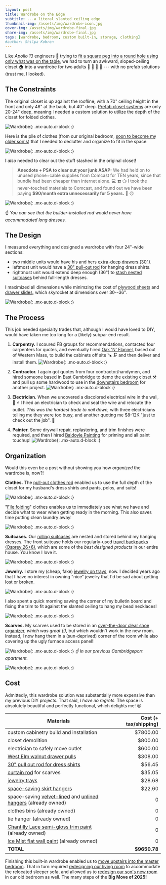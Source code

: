 ```yaml
---
layout: post
title: Wardrobe on the Edge
subtitle: ...a literal slanted ceiling edge
thumbnail-img: /assets/img/wardrobe-icon.jpg
cover-img: /assets/img/wardrobe-final.jpg
share-img: /assets/img/wardrobe-final.jpg
tags: [wardrobe, bedroom, custom built-in, storage, clothing]
#author: Shilpa Kobren
---
```


Like *Apollo 13* engineers :rocket: trying to [fit a square peg into a round hole using 
only what was on the table](https://youtu.be/ry55--J4_VQ?t=46), we had to turn an awkward, 
sloped-ceiling closet :house: into a wardrobe for 
two adults :necktie: :mans_shoe: :womans_hat: :dress: --- with no prefab solutions
(trust me, I looked).

## The Constraints

The original closet is up against the roofline, with a 70" ceiling height in the front and only 48" at the back, but 40" deep.
[Prefab closet systems](https://www.ikea.com/us/en/cat/pax-system-19086/) are only 20-24" deep, meaning I needed a custom solution to utilize the depth of the closet for folded clothes.

![Wardrobe](../assets/img/upstairs-closet-demo.jpg){: .mx-auto.d-block :}

Here is the pile of clothes (from our original bedroom, [soon to become my older son's](../2025-05-12-kid-bedroom)) 
that I needed to declutter and organize to fit in the space: 

![Wardrobe](../assets/img/wardrobe-before.jpg){: .mx-auto.d-block :}

I *also* needed to clear out the stuff stashed in the original closet! 

> **Anecdote + PSA to clear out your junk ASAP:** We had held on to unused phone+cable supplies from Comcast for 
> TEN years, since that bundle had been cheaper than internet alone. :computer: :phone: :tv: I took the never-touched materials to Comcast, and found out we 
have been paying **$90/month extra unnecessarily for 5 years.** :woozy_face: :angry:

![Wardrobe](../assets/img/upstairs-closet-demo2.jpg){: .mx-auto.d-block :}

:point_up: *You can see that the builder-installed rod would never have accommodated long dresses.*

## The Design

I measured everything and designed a wardrobe with four 24"-wide sections:
- two middle units would have his and hers [extra-deep drawers (30")](#clothes).
- leftmost unit would have a [30" pull-out rod](https://www.amazon.com/dp/B09BQ953P5) for hanging dress shirts.
- rightmost unit would extend deep enough (36") to [stash nested suitcases](#suitcases) behind full-length dresses. 

I maximized all dimensions while minimzing the cost of [plywood sheets](https://www.homedepot.com/pep/Columbia-Forest-Products-3-4-in-x-4-ft-x-8-ft-PureBond-Birch-Plywood-165921/100077837) and 
[drawer slides](https://www.rockler.com/blum-movento-heavy-duty-soft-close-undermount-drawer-slides-pairs), which skyrocket at dimensions over 30--36".

![Wardrobe](../assets/img/upstairs-closet-demo3.jpg){: .mx-auto.d-block :}

## The Process

This job needed specialty trades that, although I would have loved to DIY, would have taken
me too long for a (likely) subpar end result. 

1. **Carpentry.** I scoured FB groups for recommendations, contacted four carpenters for
   quotes, and eventually hired [Oak 'N' Flannel](https://www.facebook.com/OakNFlannel/), 
   based out of Western Mass, to build the cabinets off site :carpentry_saw: :clamp: and 
   then deliver and install them. 
   ![Wardrobe](../assets/img/wardrobe-progress.jpg){: .mx-auto.d-block :}

2. **Contractor.** I again got quotes from four contractor/handymen, and hired someone 
   based in East Cambridge to demo the existing closet :hammer_and_pick: and pull up 
   some hardwood to use in the [downstairs bedroom](../2025-05-12-kid-bedroom) for 
   another project. 
   ![Wardrobe](../assets/img/wardrobe-demo.jpg){: .mx-auto.d-block :}


3. **Electrician.** When we uncovered a discolored electrical wire in the wall, 
   :electric_plug: :zap: I hired an electrician to check and seal the wire and 
   relocate the outlet. *This was the hardest trade to nail down,* with three 
   electricians telling me they were too busy, and another quoting me $8-12K
   "just to check out the job". :raised_eyebrow:

4. **Painter.** Some drywall repair, replastering, and trim finishes were required, 
   and then I hired [Baldoyle Painting](https://baldoylepainting.com/) for priming and 
   all paint touchup! 
   ![Wardrobe](../assets/img/wardrobe-final.jpg){: .mx-auto.d-block :}


## Organization

Would this even be a post without showing you how *organized* the wardrobe is, now?! 

<a id="clothes"><a>
**Clothes.** The [pull-out clothes rod](https://www.amazon.com/dp/B09BQ953P5) enabled us 
to use the full depth of the closet for my husband's dress shirts and pants, polos, and suits!

![Wardrobe](../assets/img/wardrobe03.jpg){: .mx-auto.d-block :}

"[File folding](https://konmari.com/how-to-fold-clothes/)" clothes enables us to 
immediately see what we have and decide what to wear when getting ready in the morning. 
This also saves time putting clean laundry away!

![Wardrobe](../assets/img/wardrobe04.jpg){: .mx-auto.d-block :}

<a id="suitcases"><a>
**Suitcases.** Our [rolling suitcases](https://us.delsey.com/products/002071830-titanium-29-inch-checked-expandable-spinner) are nested and stored behind my hanging dresses. The front suitcase
holds our regularly-used [travel backpacks (Osprey 26+6)](https://www.osprey.com/daylitetm-expandable-travel-pack-26-6-5), which are some of the *best designed products* in our 
entire house. You know I love it.

![Wardrobe](../assets/img/wardrobe05.jpg){: .mx-auto.d-block :}

**Jewelry.** I store my (cheap, fake) [jewelry on trays](https://www.amazon.com/dp/B085T36TN5), now. I decided years ago that I have no interest 
in owning "nice" jewelry that I'd be sad about getting lost or broken.

![Wardrobe](../assets/img/wardrobe06.jpg){: .mx-auto.d-block :}

I also spent a quick morning sawing the corner of my bulletin board and fixing the trim to fit against the slanted
ceiling to hang my bead necklaces! 

![Wardrobe](../assets/img/wardrobe07.jpg){: .mx-auto.d-block :}

**Scarves.** My scarves used to be stored in an [over-the-door clear shoe organizer](https://www.amazon.com/Simple-Houseware-Pockets-Hanging-Organizer/dp/B07CG2R9ST?th=1), 
*which was great (!),*
but which wouldn't work in the new room. Instead, I now hang them in a (sun-deprived) corner of the room 
while also covering up the ugly furnace access panel! 

![Wardrobe](../assets/img/scarves03.jpg){: .mx-auto.d-block :}
*:point_up: In our previous Cambridgeport apartment.*

![Wardrobe](../assets/img/wardrobe-scarves-after.jpg){: .mx-auto.d-block :}

## Cost

Admittedly, this wardrobe solution was substantially more expensive than my previous DIY projects. 
That said, *I have no regrets.* The space is absolutely beautiful and perfectly functional, which 
delights me! :heart_eyes:

| Materials                                                                                                                                     | Cost (+ tax/shipping) | 
|-----------------------------------------------------------------------------------------------------------------------------------------------|----------------------:|
| custom cabinetry build and installation                                                                                                       |              $7800.00 |
| closet demolition                                                                                                                             |               $800.00 |
| electrician to safely move outlet                                                                                                             |               $600.00 | 
| [West Elm walnut drawer pulls](https://www.westelm.com/products/8032531/)                                                                     |               $308.00 |
| [30" pull out rod for dress shirts](https://www.amazon.com/dp/B09BQ953P5)                    |                $56.45 | 
| [curtain rod](https://www.amazon.com/dp/B0BBGQYLHL) for scarves                                                                               |                $35.05 |
| [jewelry trays](https://www.amazon.com/dp/B085T36TN5)                                                                                         |                $28.68 |
| [space-saving skirt hangers](https://www.amazon.com/dp/B07Y3BX6FN)                                                                            |                $22.60 | 
| space-saving [velvet-lined](https://www.amazon.com/dp/B01G3WS3PW) and [unlined hangers](https://www.amazon.com/dp/B0746SHPJ2) (already owned) |                     0 |
| clothes bins (already owned)                                                                                                                  |                     0 | 
| tie hanger (already owned)                                                                                                                    |                     0 | 
| [Chantilly Lace semi-gloss trim paint](https://www.benjaminmoore.com/en-us/paint-colors/color/oc-65/chantilly-lace) (already owned)           |                     0 | 
| [Ice Mist flat wall paint](https://www.benjaminmoore.com/en-us/paint-colors/color/oc-67/ice-mist) (already owned)                             |                     0 | 
| **TOTAL**                                                                                                                                     |          **$9650.78** | 

Finishing this built-in wardrobe enabled us to [move upstairs into the master bedroom](../2025-03-15-master-bedroom).
That in turn required [redesigning our living room](../2025-04-12-living-room) to accommodate the 
relocated sleeper sofa, and allowed us to [redesign our son's new room](../2025-05-12-ked-bedroom) in our old bedroom as well. 
The many steps of the **Big Move of 2025!**